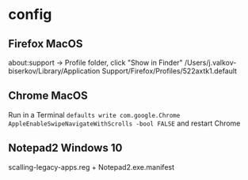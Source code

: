 # config

## Firefox MacOS

about:support -> Profile folder, click "Show in Finder" /Users/j.valkov-biserkov/Library/Application Support/Firefox/Profiles/522axtk1.default

## Chrome MacOS

Run in a Terminal `defaults write com.google.Chrome AppleEnableSwipeNavigateWithScrolls -bool FALSE` and restart Chrome

## Notepad2 Windows 10

scalling-legacy-apps.reg + Notepad2.exe.manifest
